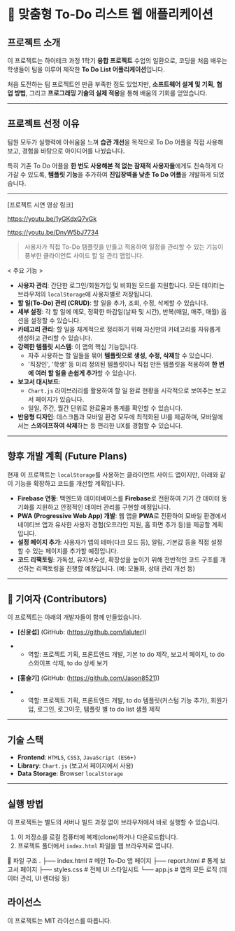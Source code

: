 # 🚀 맞춤형 To-Do 리스트 웹 애플리케이션

## 프로젝트 소개
이 프로젝트는 하이테크 과정 1학기 **융합 프로젝트** 수업의 일환으로, 코딩을 처음 배우는 학생들이 팀을 이루어 제작한 **To Do List 어플리케이션**입니다.  

처음 도전하는 팀 프로젝트인 만큼 부족한 점도 있었지만, **소프트웨어 설계 및 기획**, **협업 방법**, 그리고 **프로그래밍 기술의 실제 적용**을 통해 배움의 기회를 얻었습니다.

---

## 프로젝트 선정 이유
팀원 모두가 실행력에 아쉬움을 느껴 **습관 개선**을 목적으로 To Do 어플을 직접 사용해보고, 경험을 바탕으로 아이디어를 나눴습니다.  

특히 기존 To Do 어플을 **한 번도 사용해본 적 없는 잠재적 사용자들**에게도 친숙하게 다가갈 수 있도록, **템플릿 기능**을 추가하여 **진입장벽을 낮춘 To Do 어플**을 개발하게 되었습니다.

---

[프로젝트 시연 영상 링크]

https://youtu.be/1yGKdxQ7vGk 

https://youtu.be/DnyW5bJ7734 


> 사용자가 직접 To-Do 템플릿을 만들고 적용하여 일정을 관리할 수 있는 기능이 풍부한 클라이언트 사이드 할 일 관리 앱입니다.

< 주요 기능 >

- **사용자 관리**: 간단한 로그인/회원가입 및 비회원 모드를 지원합니다. 모든 데이터는 브라우저의 `localStorage`에 사용자별로 저장됩니다.
- **할 일(To-Do) 관리 (CRUD)**: 할 일을 추가, 조회, 수정, 삭제할 수 있습니다.
- **세부 설정**: 각 할 일에 메모, 정확한 마감일(날짜 및 시간), 반복(매일, 매주, 매월) 옵션을 설정할 수 있습니다.
- **카테고리 관리**: 할 일을 체계적으로 정리하기 위해 자신만의 카테고리를 자유롭게 생성하고 관리할 수 있습니다.
- **강력한 템플릿 시스템**: 이 앱의 핵심 기능입니다.
  - 자주 사용하는 할 일들을 묶어 **템플릿으로 생성, 수정, 삭제**할 수 있습니다.
  - '직장인', '학생' 등 미리 정의된 템플릿이나 직접 만든 템플릿을 적용하여 **한 번에 여러 할 일을 손쉽게 추가**할 수 있습니다.
- **보고서 대시보드**:
  - `Chart.js` 라이브러리를 활용하여 할 일 완료 현황을 시각적으로 보여주는 보고서 페이지가 있습니다.
  - 일일, 주간, 월간 단위로 완료율과 통계를 확인할 수 있습니다.
- **반응형 디자인**: 데스크톱과 모바일 환경 모두에 최적화된 UI를 제공하며, 모바일에서는 **스와이프하여 삭제**하는 등 편리한 UX를 경험할 수 있습니다.

---

## 향후 개발 계획 (Future Plans)

현재 이 프로젝트는 `localStorage`를 사용하는 클라이언트 사이드 앱이지만, 아래와 같이 기능을 확장하고 코드를 개선할 계획입니다.

- **Firebase 연동**: 백엔드와 데이터베이스를 **Firebase**로 전환하여 기기 간 데이터 동기화를 지원하고 안정적인 데이터 관리를 구현할 예정입니다.
- **PWA (Progressive Web App) 개발**: 웹 앱을 **PWA**로 전환하여 모바일 환경에서 네이티브 앱과 유사한 사용자 경험(오프라인 지원, 홈 화면 추가 등)을 제공할 계획입니다.
- **설정 페이지 추가**: 사용자가 앱의 테마(다크 모드 등), 알림, 기본값 등을 직접 설정할 수 있는 페이지를 추가할 예정입니다.
- **코드 리팩토링**: 가독성, 유지보수성, 확장성을 높이기 위해 전반적인 코드 구조를 개선하는 리팩토링을 진행할 예정입니다. (예: 모듈화, 상태 관리 개선 등)

---

## 👥 기여자 (Contributors)

이 프로젝트는 아래의 개발자들이 함께 만들었습니다.

- **[신윤섭]** (GitHub: (https://github.com/laluter))
- - 역할: 프로젝트 기획, 프론트엔드 개발, 기본 to do 제작, 보고서 페이지, to do 스와이프 삭제, to do 상세 보기
    
- **[홍슬기]** (GitHub: (https://github.com/Jason8521))
- - 역할: 프로젝트 기획, 프론트엔드 개발, to do 템플릿(커스텀 기능 추가), 회원가입, 로그인, 로그아웃, 템플릿 별 to do list 샘플 제작 

---

## 기술 스택

- **Frontend**: `HTML5`, `CSS3`, `JavaScript (ES6+)`
- **Library**: `Chart.js` (보고서 페이지에서 사용)
- **Data Storage**: Browser `localStorage`

---

## 실행 방법

이 프로젝트는 별도의 서버나 빌드 과정 없이 브라우저에서 바로 실행할 수 있습니다.

1.  이 저장소를 로컬 컴퓨터에 복제(clone)하거나 다운로드합니다.
2.  프로젝트 폴더에서 `index.html` 파일을 웹 브라우저로 엽니다.

📂 파일 구조
.
├── index.html # 메인 To-Do 앱 페이지
├── report.html # 통계 보고서 페이지
├── styles.css # 전체 UI 스타일시트
└── app.js # 앱의 모든 로직 (데이터 관리, UI 렌더링 등)

## 라이선스
이 프로젝트는 MIT 라이선스를 따릅니다.




